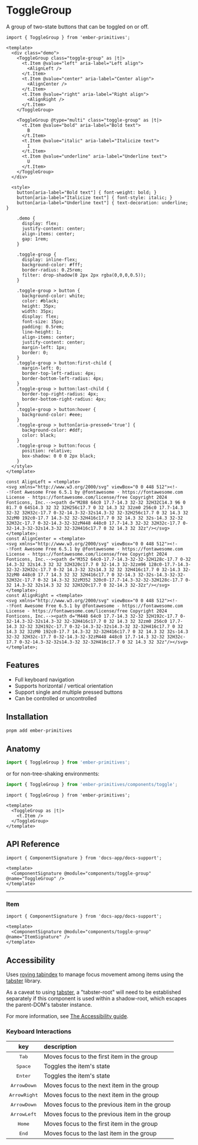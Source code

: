# ToggleGroup

A group of two-state buttons that can be toggled on or off.


<div class="featured-demo">

```gjs live preview no-shadow
import { ToggleGroup } from 'ember-primitives';

<template>
  <div class="demo">
    <ToggleGroup class="toggle-group" as |t|>
      <t.Item @value="left" aria-label="Left align">
        <AlignLeft />
      </t.Item> 
      <t.Item @value="center" aria-label="Center align">
        <AlignCenter />
      </t.Item> 
      <t.Item @value="right" aria-label="Right align">
        <AlignRight />
      </t.Item> 
    </ToggleGroup>

    <ToggleGroup @type="multi" class="toggle-group" as |t|>
      <t.Item @value="bold" aria-label="Bold text">
        B
      </t.Item> 
      <t.Item @value="italic" aria-label="Italicize text">
        I
      </t.Item> 
      <t.Item @value="underline" aria-label="Underline text">
        U
      </t.Item> 
    </ToggleGroup>
  </div>

  <style>
    button[aria-label="Bold text"] { font-weight: bold; }
    button[aria-label="Italicize text"] { font-style: italic; }
    button[aria-label="Underline text"] { text-decoration: underline; } 

    .demo { 
      display: flex; 
      justify-content: center; 
      align-items: center; 
      gap: 1rem; 
    }

    .toggle-group {
      display: inline-flex;
      background-color: #fff;
      border-radius: 0.25rem;
      filter: drop-shadow(0 2px 2px rgba(0,0,0,0.5));
    }

    .toggle-group > button {
      background-color: white;
      color: #black;
      height: 35px;
      width: 35px;
      display: flex;
      font-size: 15px;
      padding: 0.5rem;
      line-height: 1;
      align-items: center;
      justify-content: center;
      margin-left: 1px;
      border: 0;
    }
    .toggle-group > button:first-child {
      margin-left: 0;
      border-top-left-radius: 4px;
      border-bottom-left-radius: 4px;
    }
    .toggle-group > button:last-child {
      border-top-right-radius: 4px;
      border-bottom-right-radius: 4px;
    }
    .toggle-group > button:hover {
      background-color: #eee;
    }
    .toggle-group > button[aria-pressed='true'] {
      background-color: #ddf;
      color: black;
    }
    .toggle-group > button:focus {
      position: relative;
      box-shadow: 0 0 0 2px black;
    }
  </style>
</template>

const AlignLeft = <template>
<svg xmlns="http://www.w3.org/2000/svg" viewBox="0 0 448 512"><!--!Font Awesome Free 6.5.1 by @fontawesome - https://fontawesome.com License - https://fontawesome.com/license/free Copyright 2024 Fonticons, Inc.--><path d="M288 64c0 17.7-14.3 32-32 32H32C14.3 96 0 81.7 0 64S14.3 32 32 32H256c17.7 0 32 14.3 32 32zm0 256c0 17.7-14.3 32-32 32H32c-17.7 0-32-14.3-32-32s14.3-32 32-32H256c17.7 0 32 14.3 32 32zM0 192c0-17.7 14.3-32 32-32H416c17.7 0 32 14.3 32 32s-14.3 32-32 32H32c-17.7 0-32-14.3-32-32zM448 448c0 17.7-14.3 32-32 32H32c-17.7 0-32-14.3-32-32s14.3-32 32-32H416c17.7 0 32 14.3 32 32z"/></svg>
</template>;
const AlignCenter = <template>
<svg xmlns="http://www.w3.org/2000/svg" viewBox="0 0 448 512"><!--!Font Awesome Free 6.5.1 by @fontawesome - https://fontawesome.com License - https://fontawesome.com/license/free Copyright 2024 Fonticons, Inc.--><path d="M352 64c0-17.7-14.3-32-32-32H128c-17.7 0-32 14.3-32 32s14.3 32 32 32H320c17.7 0 32-14.3 32-32zm96 128c0-17.7-14.3-32-32-32H32c-17.7 0-32 14.3-32 32s14.3 32 32 32H416c17.7 0 32-14.3 32-32zM0 448c0 17.7 14.3 32 32 32H416c17.7 0 32-14.3 32-32s-14.3-32-32-32H32c-17.7 0-32 14.3-32 32zM352 320c0-17.7-14.3-32-32-32H128c-17.7 0-32 14.3-32 32s14.3 32 32 32H320c17.7 0 32-14.3 32-32z"/></svg>
</template>;
const AlignRight = <template>
<svg xmlns="http://www.w3.org/2000/svg" viewBox="0 0 448 512"><!--!Font Awesome Free 6.5.1 by @fontawesome - https://fontawesome.com License - https://fontawesome.com/license/free Copyright 2024 Fonticons, Inc.--><path d="M448 64c0 17.7-14.3 32-32 32H192c-17.7 0-32-14.3-32-32s14.3-32 32-32H416c17.7 0 32 14.3 32 32zm0 256c0 17.7-14.3 32-32 32H192c-17.7 0-32-14.3-32-32s14.3-32 32-32H416c17.7 0 32 14.3 32 32zM0 192c0-17.7 14.3-32 32-32H416c17.7 0 32 14.3 32 32s-14.3 32-32 32H32c-17.7 0-32-14.3-32-32zM448 448c0 17.7-14.3 32-32 32H32c-17.7 0-32-14.3-32-32s14.3-32 32-32H416c17.7 0 32 14.3 32 32z"/></svg>
</template>;
```

</div>

## Features

* Full keyboard navigation
* Supports horizontal / vertical orientation
* Support single and multiple pressed buttons
* Can be controlled or uncontrolled

## Installation 

```bash 
pnpm add ember-primitives
```

## Anatomy

```js 
import { ToggleGroup } from 'ember-primitives';
```

or for non-tree-shaking environments:
```js 
import { ToggleGroup } from 'ember-primitives/components/toggle';
```


```gjs 
import { ToggleGroup } from 'ember-primitives';

<template>
  <ToggleGroup as |t|>
    <t.Item /> 
  </ToggleGroup>
</template>
```

## API Reference

```gjs live no-shadow
import { ComponentSignature } from 'docs-app/docs-support';

<template>
  <ComponentSignature @module="components/toggle-group" @name="ToggleGroup" />
</template>
```

<hr>

### Item

```gjs live no-shadow
import { ComponentSignature } from 'docs-app/docs-support';

<template>
  <ComponentSignature @module="components/toggle-group" @name="ItemSignature" />
</template>
```

## Accessibility

Uses [roving tabindex](https://www.w3.org/TR/wai-aria-practices-1.2/examples/radio/radio.html) to manage focus movement among items using the [tabster](https://tabster.io/) library.

As a caveat to using [tabster](https://tabster.io/), a "tabster-root" will need to be established separately if this component is used within a shadow-root, which escapes the parent-DOM's tabster instance.

For more information, see [The Accessibility guide](/2-accessibility/intro.md).

### Keyboard Interactions

| key | description |  
| :---: | :----------- |  
| <kbd>Tab</kbd> | Moves focus to the first item in the group |  
| <kbd>Space</kbd> | Toggles the item's state |  
| <kbd>Enter</kbd> | Toggles the item's state |  
| <kbd>ArrowDown</kbd> | Moves focus to the next item in the group |  
| <kbd>ArrowRight</kbd> | Moves focus to the next item in the group |  
| <kbd>ArrowDown</kbd> | Moves focus to the previous item in the group |  
| <kbd>ArrowLeft</kbd> | Moves focus to the previous item in the group |  
| <kbd>Home</kbd> | Moves focus to the first item in the group |  
| <kbd>End</kbd> | Moves focus to the last item in the group |  

